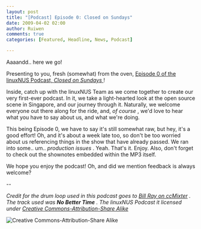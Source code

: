 ```yaml
---
layout: post
title: "[Podcast] Episode 0: Closed on Sundays"
date: 2009-04-02 02:00
author: Ruiwen
comments: true
categories: [Featured, Headline, News, Podcast]

---
```

Aaaandd.. here we go!

Presenting to you, fresh (somewhat) from the oven, <a href="http://opensource.nus.edu.sg/podcasts/linuxnus-episode00-closed_on_sundays.mp3">Episode 0 of the linuxNUS Podcast, <em>Closed on Sundays</em> </a> !

Inside, catch up with the linuxNUS Team as we come together to create our very first-ever podcast. In it, we take a light-hearted look at the open source scene in Singapore, and our journey through it. Naturally, we welcome everyone out there along for the ride, and, <em>of course</em> , we'd love to hear what you have to say about us, and what we're doing.

This being Episode 0, we have to say it's still somewhat raw, but hey, it's a good effort!  Oh, and it's about a week late too, so don't be too worried about us referencing things in the show that have already passed. We ran into some.. um.. <em>production issues</em> . Yeah. That's it. Enjoy. Also, don't forget to check out the shownotes embedded within the MP3 itself.

We hope you enjoy the podcast! Oh, and did we mention feedback is always welcome?

--

<em>Credit for the drum loop used in this podcast goes to <a href="http://ccmixter.org/people/BillRayDrums/sample">Bill Ray on ccMixter</a> . The track used was <strong>No Better Time</strong> . The linuxNUS Podcast it licensed under <a href="http://creativecommons.org/licenses/by-sa/3.0/">Creative Commons-Attribution-Share Alike</a> </em>

<img src="http://i.creativecommons.org/l/by-sa/3.0/88x31.png" alt="Creative Commons-Attribution-Share Alike" />
